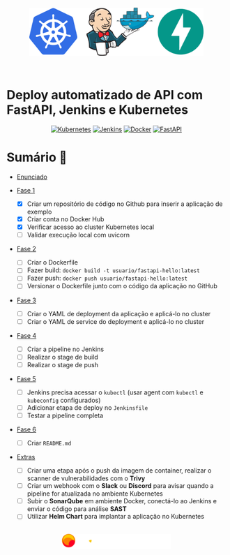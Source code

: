 <p align="center">
  <img src="./assets/logos/projeto3.png" alt="Logo do Projeto 3" width="400">
</p>
<br>

# Deploy automatizado de API com FastAPI, Jenkins e Kubernetes

<div align="center">
 <a href="https://kubernetes.io/" target="_blank">
  <img src="https://img.shields.io/badge/Kubernetes-326ce5?style=for-the-badge&logo=kubernetes&logoColor=white" alt="Kubernetes" title="Kubernetes"/></a>
 <a href="https://www.jenkins.io/" target="_blank">
   <img src="https://img.shields.io/badge/Jenkins-d24939?style=for-the-badge&logo=jenkins&logoColor=white" alt="Jenkins" title="Jenkins"/></a>
 <a href="https://www.docker.com/" target="_blank">
   <img src="https://img.shields.io/badge/Docker-0db7ed?style=for-the-badge&logo=docker&logoColor=white" alt="Docker" title="Docker"/></a>
 <a href="https://fastapi.tiangolo.com/" target="_blank">
   <img src="https://img.shields.io/badge/FastAPI-009688?style=for-the-badge&logo=fastapi&logoColor=white" alt="FastAPI" title="FastAPI"/></a>
</div>

# Sumário 📝

- [Enunciado](https://github.com/andrrade/Project3-CompassUOL-DevSecOps/blob/main/PB-Projeto-DevOps.pdf)

- [Fase 1](https://github.com/andrrade/Project3-CompassUOL-DevSecOps/blob/main/Fases/01-Preparacao-do-Projeto/README.md)  
  - [x] Criar um repositório de código no Github para inserir a aplicação de exemplo  
  - [x] Criar conta no Docker Hub  
  - [x] Verificar acesso ao cluster Kubernetes local  
  - [ ] Validar execução local com uvicorn  

- [Fase 2](https://github.com/andrrade/Project3-CompassUOL-DevSecOps/blob/main/Fases/02-Conteinerizacao-com-Docker/README.md)  
  - [ ] Criar o Dockerfile  
  - [ ] Fazer build: `docker build -t usuario/fastapi-hello:latest`  
  - [ ] Fazer push: `docker push usuario/fastapi-hello:latest`  
  - [ ] Versionar o Dockerfile junto com o código da aplicação no GitHub  

- [Fase 3](https://github.com/andrrade/Project3-CompassUOL-DevSecOps/blob/main/Fases/03-Arquivos-de-Deploy-no-Kubernetes/README.md)  
  - [ ] Criar o YAML de deployment da aplicação e aplicá-lo no cluster  
  - [ ] Criar o YAML de service do deployment e aplicá-lo no cluster  

- [Fase 4](https://github.com/andrrade/Project3-CompassUOL-DevSecOps/blob/main/Fases/04-Jenkins-Build-Push/README.md)  
  - [ ] Criar a pipeline no Jenkins  
  - [ ] Realizar o stage de build  
  - [ ] Realizar o stage de push  

- [Fase 5](https://github.com/andrrade/Project3-CompassUOL-DevSecOps/blob/main/Fases/05-Jenkins-Deploy-no-Kubernetes/README.md)  
  - [ ] Jenkins precisa acessar o `kubectl` (usar agent com `kubectl` e `kubeconfig` configurados)  
  - [ ] Adicionar etapa de deploy no `Jenkinsfile`  
  - [ ] Testar a pipeline completa  

- [Fase 6](https://github.com/andrrade/Project3-CompassUOL-DevSecOps/tree/main/Fases/06-Documentacao)  
  - [ ] Criar `README.md`  

- [Extras](https://github.com/andrrade/Project3-CompassUOL-DevSecOps/tree/main/Fases/07-Desafios-Extras)  
  - [ ] Criar uma etapa após o push da imagem de container, realizar o scanner de vulnerabilidades com o **Trivy**  
  - [ ] Criar um webhook com o **Slack** ou **Discord** para avisar quando a pipeline for atualizada no ambiente Kubernetes  
  - [ ] Subir o **SonarQube** em ambiente Docker, conectá-lo ao Jenkins e enviar o código para análise **SAST**  
  - [ ] Utilizar **Helm Chart** para implantar a aplicação no Kubernetes  

<p align="center">
  <br>
  <img src="./assets/logos/compassUol.png" alt="CompassUOL Logo" width="250">
</p>
